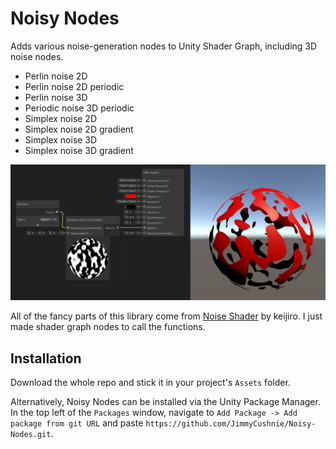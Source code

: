 # Noisy Nodes
Adds various noise-generation nodes to Unity Shader Graph, including 3D noise nodes.

* Perlin noise 2D
* Perlin noise 2D periodic
* Perlin noise 3D
* Periodic noise 3D periodic
* Simplex noise 2D
* Simplex noise 2D gradient
* Simplex noise 3D
* Simplex noise 3D gradient

![demo.jpg](demo.jpg)

All of the fancy parts of this library come from [Noise Shader](https://github.com/keijiro/NoiseShader) by  keijiro. I just made shader graph nodes to call the functions.

## Installation

Download the whole repo and stick it in your project's `Assets` folder.

Alternatively, Noisy Nodes can be installed via the Unity Package Manager. In the top left of the `Packages` window, navigate to `Add Package -> Add package from git URL` and paste `https://github.com/JimmyCushnie/Noisy-Nodes.git`.
